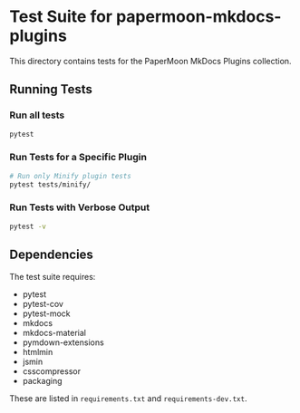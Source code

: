 # Test Suite for papermoon-mkdocs-plugins

This directory contains tests for the PaperMoon MkDocs Plugins collection.

## Running Tests

### Run all tests
```bash
pytest
```

### Run Tests for a Specific Plugin

```bash
# Run only Minify plugin tests
pytest tests/minify/
```

### Run Tests with Verbose Output

```bash
pytest -v
```

## Dependencies

The test suite requires:
- pytest
- pytest-cov
- pytest-mock
- mkdocs
- mkdocs-material
- pymdown-extensions
- htmlmin
- jsmin
- csscompressor
- packaging

These are listed in `requirements.txt` and `requirements-dev.txt`.